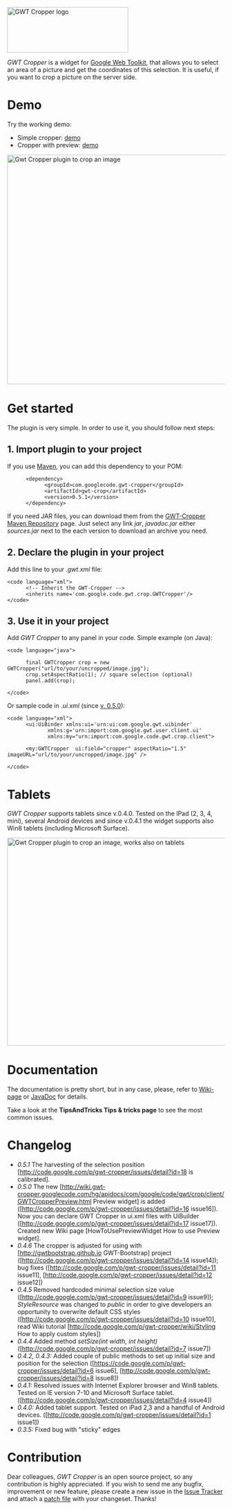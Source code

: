 <img src="http://w32blaster.github.io/gwt-cropper/images/wiki/gwt-cropper.png" width="280" height="105" alt="GWT Cropper logo" title="GWT Cropper logo" />

*GWT Cropper* is a widget for [Google Web Toolkit](http://www.gwtproject.org/), that allows you to select an area of a picture and get the coordinates of this selection. It is useful, if you want to crop a picture on the server side.

# Demo

Try the working demo:
 * Simple cropper: [demo](http://wiki.gwt-cropper.googlecode.com/hg/demo/Application.html)
 * Cropper with preview: [demo](http://wiki.gwt-cropper.googlecode.com/hg/demo/Application2.html)

<img src="http://w32blaster.github.io/gwt-cropper/images/wiki/gwt-cropper-1.jpg" width="669" height="530" alt="Gwt Cropper plugin to crop an image" />

# Get started

The plugin is very simple. In order to use it, you should follow next steps:

## 1. Import plugin to your project

If you use [Maven](http://maven.apache.org/), you can add this dependency to your POM:

```
      <dependency>
            <groupId>com.googlecode.gwt-cropper</groupId>
            <artifactId>gwt-crop</artifactId>
            <version>0.5.1</version>
      </dependency>
```

If you need JAR files, you can download them from the [GWT-Cropper Maven Repository](http://search.maven.org/#search|gav|1|g%3A%22com.googlecode.gwt-cropper%22%20AND%20a%3A%22gwt-crop%22|) page. Just select any link *jar*, *javadoc.jar* either *sources.jar* next to the each version to download an archive you need.

## 2. Declare the plugin in your project

Add this line to your *.gwt.xml* file:

```
<code language="xml">
      <!-- Inherit the GWT-Cropper -->
      <inherits name='com.google.code.gwt.crop.GWTCropper'/>
</code>
```

## 3. Use it in your project

Add *GWT Cropper* to any panel in your code. Simple example (on Java):

```
<code language="java">
	  
	  final GWTCropper crop = new GWTCropper("url/to/your/uncropped/image.jpg");
	  crop.setAspectRatio(1); // square selection (optional)
	  panel.add(crop);
	  
</code>
```

Or sample code in _.ui.xml_ (since [v. 0.5.0](http://code.google.com/p/gwt-cropper/issues/detail?id=17)):

```
<code language="xml">
	  <ui:UiBinder xmlns:ui='urn:ui:com.google.gwt.uibinder'
			 xmlns:g='urn:import:com.google.gwt.user.client.ui'
			 xmlns:my="urn:import:com.google.code.gwt.crop.client">

	  <my:GWTCropper  ui:field="cropper" aspectRatio="1.5" imageURL="url/to/your/uncropped/image.jpg" />
	  
</code>
```

# Tablets

*GWT Cropper* supports tablets since v.0.4.0. Tested on the IPad (2, 3, 4, mini), several Android devices and since v.0.4.1 the widget supports also Win8 tablets (including Microsoft Surface).

<img src="http://wiki.gwt-cropper.googlecode.com/hg/gwt-cropper-magnifier.jpg" width="650" height="480" alt="Gwt Cropper plugin to crop an image, works also on tablets" />

# Documentation
The documentation is pretty short, but in any case, please, refer to [Wiki-page](http://code.google.com/p/gwt-cropper/wiki/Usage) or [JavaDoc](http://wiki.gwt-cropper.googlecode.com/hg/apidocs/index.html) for details. 

Take a look at the **TipsAndTricks Tips & tricks page** to see the most common issues.

# Changelog

 * *0.5.1* The harvesting of the selection position [http://code.google.com/p/gwt-cropper/issues/detail?id=18 is calibrated].
 * *0.5.0* The new [http://wiki.gwt-cropper.googlecode.com/hg/apidocs/com/google/code/gwt/crop/client/GWTCropperPreview.html Preview widget] is added ([http://code.google.com/p/gwt-cropper/issues/detail?id=16 issue16]). Now you can declare GWT Cropper in ui.xml files with UiBuilder ([http://code.google.com/p/gwt-cropper/issues/detail?id=17 issue17]). Created new Wiki page [HowToUsePreviewWidget How to use Preview widget].
 * *0.4.6* The cropper is adjusted for using with [http://gwtbootstrap.github.io GWT-Bootstrap] project ([http://code.google.com/p/gwt-cropper/issues/detail?id=14 issue14]); bug fixes ([http://code.google.com/p/gwt-cropper/issues/detail?id=11 issue11], [http://code.google.com/p/gwt-cropper/issues/detail?id=12 issue12])
 * *0.4.5* Removed hardcoded minimal selection size value ([http://code.google.com/p/gwt-cropper/issues/detail?id=9 issue9]); _StyleResource_ was changed to *public* in order to give developers an opportunity to overwrite default CSS styles ([http://code.google.com/p/gwt-cropper/issues/detail?id=10 issue10], read Wiki tutorial [http://code.google.com/p/gwt-cropper/wiki/Styling How to apply custom styles]) 
 * *0.4.4* Added method _setSize(int width, int height)_ ([http://code.google.com/p/gwt-cropper/issues/detail?id=7 issue7])
 * *0.4.2, 0.4.3:* Added couple of public methods to set up initial size and position for the selection ([https://code.google.com/p/gwt-cropper/issues/detail?id=6 issue6], [http://code.google.com/p/gwt-cropper/issues/detail?id=8 issue8])
 * *0.4.1:* Resolved issues with Internet Explorer browser and Win8 tablets. Tested on IE version 7-10 and Microsoft Surface tablet. ([http://code.google.com/p/gwt-cropper/issues/detail?id=4 issue4])
 * *0.4.0:* Added tablet support. Tested on iPad 2,3 and a handful of Android devices. ([http://code.google.com/p/gwt-cropper/issues/detail?id=1 issue1])
 * *0.3.5:* Fixed bug with "sticky" edges

# Contribution

Dear colleagues, *GWT Cropper* is an open source project, so any contribution is highly appreciated. If you wish to send me any bugfix, improvement or new feature, please create a new issue in the [Issue Tracker](https://code.google.com/p/gwt-cropper/issues) and attach a [patch file](https://www.google.co.uk/search?q=hg+patch) with your changeset. 
Thanks!
